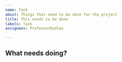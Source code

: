 ```yaml
---
name: Task
about: Things that need to be done for the project
title: This needs to be done
labels: Task
assignees: ProfessorDudley

---
```


## What needs doing?
